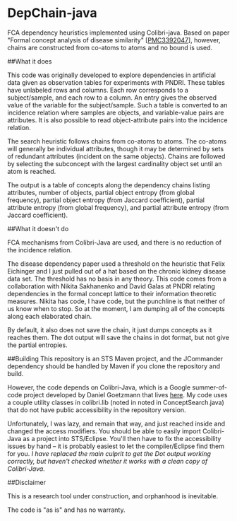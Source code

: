 DepChain-java
=============

FCA dependency heuristics implemented using Colibri-java.
Based on paper "Formal concept analysis of disease similarity"
[[PMC3392047](http://www.ncbi.nlm.nih.gov/pmc/articles/PMC3392047/)], however,
chains are constructed from co-atoms to atoms and no bound is used.

##What it does

This code was originally developed to explore dependencies in artificial data
given as observation tables for experiments with PNDRI.
These tables have unlabeled rows and columns.
Each row corresponds to a subject/sample, and each row to a column.
An entry gives the observed value of the variable for the subject/sample.
Such a table is converted to an incidence relation where samples are objects, and
variable-value pairs are attributes.
It is also possible to read object-attribute pairs into the incidence relation.

The search heuristic follows chains from co-atoms to atoms.
The co-atoms will generally be individual attributes, though it may be determined
by sets of redundant attributes (incident on the same objects).
Chains are followed by selecting the subconcept with the largest cardinality
object set until an atom is reached.

The output is a table of concepts along the dependency chains listing
attributes,
number of objects,
partial object entropy (from global frequency),
partial object entropy (from Jaccard coefficient),
partial attribute entropy (from global frequency), and
partial attribute entropy (from Jaccard coefficient).

##What it doesn't do

FCA mechanisms from Colibri-Java are used, and there is no reduction of the
  incidence relation.

The disease dependency paper used a threshold on the heuristic that Felix Eichinger
and I just pulled out of a hat based on the chronic kidney disease data set.
The threshold has no basis in any theory.
This code comes from a collaboration with Nikita Sakhanenko and David Galas at
PNDRI relating dependencies in the formal concept lattice to their
information theoretic measures.
Nikita has code, I have code, but the punchline is that
neither of us know when to stop.
So at the moment, I am dumping all of the concepts along each elaborated chain.

By default, it also does not save the chain, it just dumps concepts as it reaches them.
The dot output will save the chains in dot format, but not give the partial entropies.

##Building
This repository is an STS Maven project, and the JCommander dependency should be
handled by Maven if you clone the repository and build.

However, the code depends on Colibri-Java, which is a
Google summer-of-code project developed by Daniel Goetzmann that lives
[here](https://code.google.com/p/colibri-java/).
My code uses a couple utility classes in colibri.lib (noted in noted in
ConceptSearch.java) that do not have public accessibility in the repository version.

Unfortunately, I was lazy, and remain that way, and just reached inside and
changed the access modifiers.
You should be able to easily import Colibri-Java as a project into STS/Eclipse.
You'll then have to fix the accessibility issues by hand –
it is probably easiest to let the compiler/Eclipse find them for you.
*I have replaced the main culprit to get the Dot output working correctly, but haven't
checked whether it works with a clean copy of Colibri-Java.*

##Disclaimer

This is a research tool under construction, and orphanhood is inevitable.

The code is "as is" and has no warranty.
